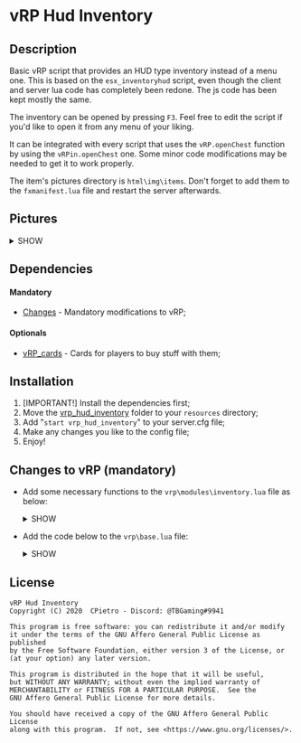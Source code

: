 # vRP Hud Inventory

## Description
  Basic vRP script that provides an HUD type inventory instead of a menu one. This is based on the ```esx_inventoryhud``` script, even though the client and server lua code has completely been redone. The js code has been kept mostly the same.

  The inventory can be opened by pressing ```F3```. Feel free to edit the script if you'd like to open it from any menu of your liking.

  It can be integrated with every script that uses the ```vRP.openChest``` function by using the ```vRPin.openChest``` one. Some minor code modifications may be needed to get it to work properly.

  The item's pictures directory is ```html\img\items```. Don't forget to add them to the ```fxmanifest.lua``` file and restart the server afterwards.

## Pictures
<details><summary>SHOW</summary>
<p>

![Image1](https://i.postimg.cc/NMZDGgws/image.png)
![Image2](https://i.postimg.cc/SNFdwNrV/image.png)
![Image3](https://i.postimg.cc/HnQwpX2z/image.png)
</p>
</details>

## Dependencies
 #### Mandatory
 * [Changes](#changes-to-vrp-mandatory) - Mandatory modifications to vRP;
 
 #### Optionals
 * [vRP_cards]() - Cards for players to buy stuff with them;

## Installation
  1. [IMPORTANT!] Install the dependencies first;
  2. Move the [vrp_hud_inventory](#vrp-items) folder to your ```resources``` directory;
  3. Add "```start vrp_hud_inventory```" to your server.cfg file;
  4. Make any changes you like to the config file;
  5. Enjoy!
  
## Changes to vRP (mandatory)
  * Add some necessary functions to the ```vrp\modules\inventory.lua``` file as below:
    <details><summary>SHOW</summary>
    
    ```lua
    function vRP.getItemChoiceHud(idname)
      local args = vRP.parseItem(idname)
      local item = vRP.items[args[1]]
      local choices = {}
      if item ~= nil then
        -- compute choices
        local cchoices = vRP.computeItemChoices(item,args)
        if cchoices then -- copy computed choices
          for k,v in pairs(cchoices) do
            choices[k] = v
          end
        end
      end

      return choices
    end

    function vRP.trash(user_id, idname, amount)
      local player = vRP.getUserSource(user_id)
      if user_id ~= nil then
        local amount = parseInt(amount)
        local trigger = 0

        for v,k in pairs(cfgItem.seizable_items) do
          if (idname == k) then
            trigger = 1
            
          end
        end
      
        if trigger == 0 then
          if (vRP.tryGetInventoryItem(user_id,idname,amount,false)) then
            vRPclient.playAnim(player,{true,{{"pickup_object","pickup_low",1}},false})
          end
        else
          if (vRP.hasPermission(user_id, "police.announce")) then
            if vRP.tryGetInventoryItem(user_id,idname,amount,false) then
              vRPclient.playAnim(player,{true,{{"pickup_object","pickup_low",1}},false})
            end
          else
            vRPclient.notify(player,{"~r~You cannot throw away illegal items!"})
          end
        end
      end
    end

    function vRP.giveItemHud(player, idname, amount)
      local user_id = vRP.getUserId(player)
      if user_id ~= nil then
        -- get nearest player
        vRPclient.getNearestPlayer(player,{10},function(nplayer)
          if nplayer ~= nil then
            local nuser_id = vRP.getUserId(nplayer)
            if nuser_id ~= nil then
                -- weight check
                local new_weight = vRP.getInventoryWeight(nuser_id)+vRP.getItemWeight(idname)*amount
                if new_weight <= vRP.getInventoryMaxWeight(nuser_id) then
                  if vRP.tryGetInventoryItem(user_id,idname,amount,true) then
                    vRP.giveInventoryItem(nuser_id,idname,amount,true)

                    vRPclient.playAnim(player,{true,{{"mp_common","givetake1_a",1}},false})
                    vRPclient.playAnim(nplayer,{true,{{"mp_common","givetake2_a",1}},false})
                  else
                    vRPclient.notify(player,{lang.common.invalid_value()})
                  end
                else
                  vRPclient.notify(player,{lang.inventory.full()})
                end
            else
              vRPclient.notify(player,{lang.common.no_player_near()})
            end
          else
            vRPclient.notify(player,{lang.common.no_player_near()})
          end
        end)
      end
    end

    function vRP.getItemChoiceHud(idname)
      local args = vRP.parseItem(idname)
      local item = vRP.items[args[1]]
      local choices = {}
      if item ~= nil then
        -- compute choices
        local cchoices = vRP.computeItemChoices(item,args)
        if cchoices then -- copy computed choices
          for k,v in pairs(cchoices) do
            choices[k] = v
          end
        end
      end

      return choices
    end
    ```
    </details>

  * Add the code below to the ```vrp\base.lua``` file:
    <details><summary>SHOW</summary>
    
    ```lua
    vRPin = Proxy.getInterface("vrp_hud_inventory")
    ```
    </details>

## License
  ```
  vRP Hud Inventory
  Copyright (C) 2020  CPietro - Discord: @TBGaming#9941

  This program is free software: you can redistribute it and/or modify
  it under the terms of the GNU Affero General Public License as published
  by the Free Software Foundation, either version 3 of the License, or
  (at your option) any later version.

  This program is distributed in the hope that it will be useful,
  but WITHOUT ANY WARRANTY; without even the implied warranty of
  MERCHANTABILITY or FITNESS FOR A PARTICULAR PURPOSE.  See the
  GNU Affero General Public License for more details.

  You should have received a copy of the GNU Affero General Public License
  along with this program.  If not, see <https://www.gnu.org/licenses/>.
  ```